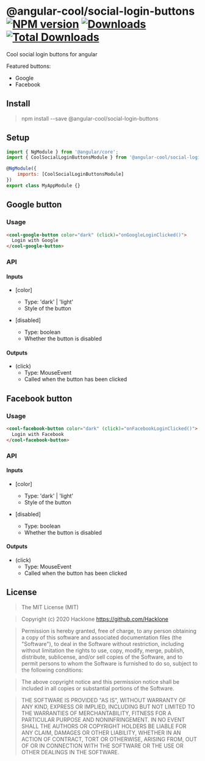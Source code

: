 [npm-url]: https://npmjs.org/package/@angular-cool/social-login-buttons
[npm-image]: https://img.shields.io/npm/v/@angular-cool/social-login-buttons.svg
[downloads-image]: https://img.shields.io/npm/dm/@angular-cool/social-login-buttons.svg
[total-downloads-image]: https://img.shields.io/npm/dt/@angular-cool/social-login-buttons.svg

# @angular-cool/social-login-buttons [![NPM version][npm-image]][npm-url] [![Downloads][downloads-image]][npm-url]  [![Total Downloads][total-downloads-image]][npm-url]
Cool social login buttons for angular

Featured buttons:
- Google 
- Facebook

## Install 
> npm install --save @angular-cool/social-login-buttons

## Setup
```javascript
import { NgModule } from '@angular/core';
import { CoolSocialLoginButtonsModule } from '@angular-cool/social-login-buttons';

@NgModule({
    imports: [CoolSocialLoginButtonsModule]
})
export class MyAppModule {}
```

## Google button

### Usage

```html
<cool-google-button color="dark" (click)="onGoogleLoginClicked()">
  Login with Google
</cool-google-button>
```

### API
#### Inputs
* \[color]
    - Type: 'dark' | 'light' 
    - Style of the button
  
* \[disabled]
    - Type: boolean 
    - Whether the button is disabled
 
#### Outputs
* \(click)
    - Type: MouseEvent
    - Called when the button has been clicked

## Facebook button

### Usage

```html
<cool-facebook-button color="dark" (click)="onFacebookLoginClicked()">
  Login with Facebook
</cool-facebook-button>
```

### API
#### Inputs
* \[color]
  - Type: 'dark' | 'light'
  - Style of the button

* \[disabled]
  - Type: boolean
  - Whether the button is disabled

#### Outputs
* \(click)
  - Type: MouseEvent
  - Called when the button has been clicked

## License
> The MIT License (MIT)

> Copyright (c) 2020 Hacklone
> https://github.com/Hacklone

> Permission is hereby granted, free of charge, to any person obtaining a copy
> of this software and associated documentation files (the "Software"), to deal
> in the Software without restriction, including without limitation the rights
> to use, copy, modify, merge, publish, distribute, sublicense, and/or sell
> copies of the Software, and to permit persons to whom the Software is
> furnished to do so, subject to the following conditions:

> The above copyright notice and this permission notice shall be included in all
> copies or substantial portions of the Software.

> THE SOFTWARE IS PROVIDED "AS IS", WITHOUT WARRANTY OF ANY KIND, EXPRESS OR
> IMPLIED, INCLUDING BUT NOT LIMITED TO THE WARRANTIES OF MERCHANTABILITY,
> FITNESS FOR A PARTICULAR PURPOSE AND NONINFRINGEMENT. IN NO EVENT SHALL THE
> AUTHORS OR COPYRIGHT HOLDERS BE LIABLE FOR ANY CLAIM, DAMAGES OR OTHER
> LIABILITY, WHETHER IN AN ACTION OF CONTRACT, TORT OR OTHERWISE, ARISING FROM,
> OUT OF OR IN CONNECTION WITH THE SOFTWARE OR THE USE OR OTHER DEALINGS IN THE
> SOFTWARE.
